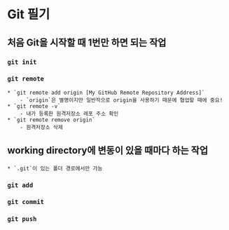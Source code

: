 # Git 필기

## 처음 Git을 시작할 때 1번만 하면 되는 작업

### `git init` 

### `git remote`
    * `git remote add origin [My GitHub Remote Repository Address]`
        - `origin`은 별명이지만 일반적으로 origin을 사용하기 때문에 협업할 때에 중요!
    * `git remote -v`
        - 내가 등록한 원격저장소 레포 주소 확인
    * `git remote remove origin`
        - 원격저장소 삭제

## working directory에 변동이 있을 때마다 하는 작업
    * `.git`이 있는 폴더 경로에서만 가능
### `git add`

### `git commit`

### `git push`
